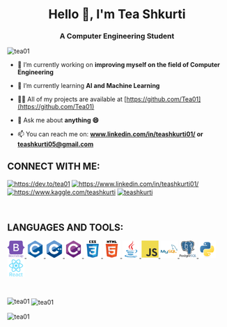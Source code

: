 <h1 align="center">Hello 👋, I'm Tea Shkurti</h1>
<h3 align="center">A Computer Engineering Student</h3>

<p align="left"> <img src="https://komarev.com/ghpvc/?username=tea01&label=Profile%20views&color=0e75b6&style=flat" alt="tea01" /> </p>

- 🔭 I’m currently working on **improving myself on the field of Computer Engineering**

- 🌱 I’m currently learning **AI and Machine Learning**

- 👨‍💻 All of my projects are available at [https://github.com/Tea01](https://github.com/Tea01)

- 💬 Ask me about **anything 😄**

- 📫 You can reach me on: **www.linkedin.com/in/teashkurti01/ or teashkurti05@gmail.com**

<h2 align="left">CONNECT WITH ME:</h2>
<p align="left">
<a href="https://dev.to/https://dev.to/tea01" target="blank"><img align="center" src="https://raw.githubusercontent.com/rahuldkjain/github-profile-readme-generator/master/src/images/icons/Social/devto.svg" alt="https://dev.to/tea01" height="30" width="40" /></a>
<a href="https://linkedin.com/in/https://www.linkedin.com/in/teashkurti01/" target="blank"><img align="center" src="https://raw.githubusercontent.com/rahuldkjain/github-profile-readme-generator/master/src/images/icons/Social/linked-in-alt.svg" alt="https://www.linkedin.com/in/teashkurti01/" height="30" width="40" /></a>
<a href="https://kaggle.com/https://www.kaggle.com/teashkurti" target="blank"><img align="center" src="https://raw.githubusercontent.com/rahuldkjain/github-profile-readme-generator/master/src/images/icons/Social/kaggle.svg" alt="https://www.kaggle.com/teashkurti" height="30" width="40" /></a>
<a href="https://instagram.com/teashkurti" target="blank"><img align="center" src="https://raw.githubusercontent.com/rahuldkjain/github-profile-readme-generator/master/src/images/icons/Social/instagram.svg" alt="teashkurti" height="30" width="40" /></a>
</p>
<br>
<h2 align="left">LANGUAGES AND TOOLS:</h2>
<p align="left"> <a href="https://getbootstrap.com" target="_blank" rel="noreferrer"> <img src="https://raw.githubusercontent.com/devicons/devicon/master/icons/bootstrap/bootstrap-plain-wordmark.svg" alt="bootstrap" width="40" height="40"/> </a> <a href="https://www.cprogramming.com/" target="_blank" rel="noreferrer"> <img src="https://raw.githubusercontent.com/devicons/devicon/master/icons/c/c-original.svg" alt="c" width="40" height="40"/> </a> <a href="https://www.w3schools.com/cpp/" target="_blank" rel="noreferrer"> <img src="https://raw.githubusercontent.com/devicons/devicon/master/icons/cplusplus/cplusplus-original.svg" alt="cplusplus" width="40" height="40"/> </a> <a href="https://www.w3schools.com/cs/" target="_blank" rel="noreferrer"> <img src="https://raw.githubusercontent.com/devicons/devicon/master/icons/csharp/csharp-original.svg" alt="csharp" width="40" height="40"/> </a> <a href="https://www.w3schools.com/css/" target="_blank" rel="noreferrer"> <img src="https://raw.githubusercontent.com/devicons/devicon/master/icons/css3/css3-original-wordmark.svg" alt="css3" width="40" height="40"/> </a> <a href="https://www.w3.org/html/" target="_blank" rel="noreferrer"> <img src="https://raw.githubusercontent.com/devicons/devicon/master/icons/html5/html5-original-wordmark.svg" alt="html5" width="40" height="40"/> </a> <a href="https://www.java.com" target="_blank" rel="noreferrer"> <img src="https://raw.githubusercontent.com/devicons/devicon/master/icons/java/java-original.svg" alt="java" width="40" height="40"/> </a> <a href="https://developer.mozilla.org/en-US/docs/Web/JavaScript" target="_blank" rel="noreferrer"> <img src="https://raw.githubusercontent.com/devicons/devicon/master/icons/javascript/javascript-original.svg" alt="javascript" width="40" height="40"/> </a> <a href="https://www.mysql.com/" target="_blank" rel="noreferrer"> <img src="https://raw.githubusercontent.com/devicons/devicon/master/icons/mysql/mysql-original-wordmark.svg" alt="mysql" width="40" height="40"/> </a> <a href="https://www.postgresql.org" target="_blank" rel="noreferrer"> <img src="https://raw.githubusercontent.com/devicons/devicon/master/icons/postgresql/postgresql-original-wordmark.svg" alt="postgresql" width="40" height="40"/> </a> <a href="https://www.python.org" target="_blank" rel="noreferrer"> <img src="https://raw.githubusercontent.com/devicons/devicon/master/icons/python/python-original.svg" alt="python" width="40" height="40"/> </a> <a href="https://reactjs.org/" target="_blank" rel="noreferrer"> <img src="https://raw.githubusercontent.com/devicons/devicon/master/icons/react/react-original-wordmark.svg" alt="react" width="40" height="40"/> </a> </p>
<br>
<p><img align="left" src="https://github-readme-stats.vercel.app/api/top-langs?username=tea01&show_icons=true&locale=en&layout=compact" alt="tea01" /></p>
<p>&nbsp;<img align="center" src="https://github-readme-stats.vercel.app/api?username=tea01&show_icons=true&locale=en" alt="tea01" /></p>
<p><img align="center" src="https://github-readme-streak-stats.herokuapp.com/?user=tea01&" alt="tea01" /></p>
